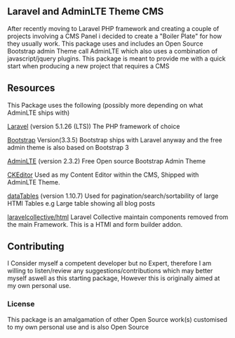## Laravel and AdminLTE Theme CMS

After recently moving to Laravel PHP framework and creating a couple of projects involving a CMS Panel i decided to create a "Boiler Plate" for how they usually work. This package uses and includes an Open Source Bootstrap admin Theme call AdminLTE which also uses a combination of javascript/jquery plugins. This package is meant to provide me with a quick start when producing a new project that requires a CMS

## Resources

This Package uses the following (possibly more depending on what AdminLTE ships with)

[Laravel](http://laravel.com)  (version 5.1.26 (LTS))
The PHP framework of choice

[Bootstrap](http://getbootstrap.com/) Version(3.3.5)
Bootstrap ships with Laravel anyway and the free admin theme is also based on Bootstrap 3

[AdminLTE](https://almsaeedstudio.com/)  (version 2.3.2)
Free Open source Bootstrap Admin Theme

[CKEditor](http://ckeditor.com/)
Used as my Content Editor within the CMS, Shipped with AdminLTE Theme.

[dataTables](https://datatables.net/) (version 1.10.7)
Used for pagination/search/sortability of large HTMl Tables e.g Large table showing all blog posts

[laravelcollective/html](https://laravelcollective.com/docs/5.1/html)
Laravel Collective maintain components removed from the main Framework. This is a HTMl and form builder addon.

## Contributing

I Consider myself a competent developer but no Expert, therefore I am willing to listen/review any suggestions/contributions which may better myself aswell as this starting package, However this is originally aimed at my own personal use.


### License

This package is an amalgamation of other Open Source work(s) customised to my own personal use and is also Open Source
